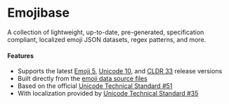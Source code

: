 # Emojibase

A collection of lightweight, up-to-date, pre-generated, specification compliant, localized emoji
JSON datasets, regex patterns, and more.

#### Features

- Supports the latest [Emoji 5](https://emojipedia.org/emoji-5.0/),
  [Unicode 10](http://unicode.org/versions/Unicode10.0.0/), and
  [CLDR 33](http://cldr.unicode.org/index/downloads/cldr-33) release versions
- Built directly from the [emoji data source files](http://unicode.org/Public/emoji/)
- Based on the official [Unicode Technical Standard #51](http://www.unicode.org/reports/tr51/)
- With localization provided by
  [Unicode Technical Standard #35](http://unicode.org/reports/tr35/tr35-general.html#Annotations)
